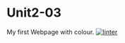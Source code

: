# Unit2-03
My first Webpage with colour.
[![linter](https://github.com/DavidP-H/Unit2-03/workflows/linter/badge.svg)](https://github.com/marketplace/actions/super-linter)
